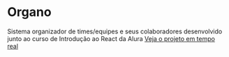 # Organo
Sistema organizador de times/equipes e seus colaboradores desenvolvido junto ao curso de Introdução ao React da Alura
<a href="https://organo-five-cyan.vercel.app" target="_blank">Veja o projeto em tempo real</a>
